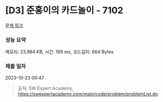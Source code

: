 # [D3] 준홍이의 카드놀이 - 7102 

[문제 링크](https://swexpertacademy.com/main/code/problem/problemDetail.do?contestProbId=AWkIlHWqBYcDFAXC) 

### 성능 요약

메모리: 23,984 KB, 시간: 169 ms, 코드길이: 664 Bytes

### 제출 일자

2023-10-23 00:47



> 출처: SW Expert Academy, https://swexpertacademy.com/main/code/problem/problemList.do